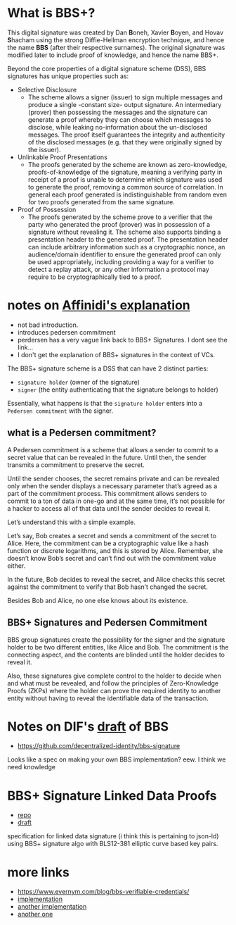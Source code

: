 # What is BBS+?
This digital signature was created by Dan **B**oneh, Xavier **B**oyen, and Hovav **S**hacham using the strong Diffie-Hellman encryption technique, and hence the name **BBS** (after their respective surnames). The original signature was modified later to include proof of knowledge, and hence the name BBS+.

Beyond the core properties of a digital signature scheme (DSS), BBS signatures has unique properties such as:
- Selective Disclosure
  - The scheme allows a signer (issuer) to sign multiple messages and produce a single -constant size- output signature. An intermediary (prover) then possessing the messages and the signature can generate a proof whereby they can choose which messages to disclose, while leaking no-information about the un-disclosed messages. The proof itself guarantees the integrity and authenticity of the disclosed messages (e.g. that they were originally signed by the issuer).
- Unlinkable Proof Presentations
  - The proofs generated by the scheme are known as zero-knowledge, proofs-of-knowledge of the signature, meaning a verifying party in receipt of a proof is unable to determine which signature was used to generate the proof, removing a common source of correlation. In general each proof generated is indistinguishable from random even for two proofs generated from the same signature.
- Proof of Possession
  - The proofs generated by the scheme prove to a verifier that the party who generated the proof (prover) was in possession of a signature without revealing it. The scheme also supports binding a presentation header to the generated proof. The presentation header can include arbitrary information such as a cryptographic nonce, an audience/domain identifier to ensure the generated proof can only be used appropriately, including providing a way for a verifier to detect a replay attack, or any other information a protocol may require to be cryptographically tied to a proof.

# notes on [Affinidi's explanation](https://academy.affinidi.com/deciphering-bbs-signatures-e853bbf437bf)
- not bad introduction.
- introduces pedersen commitment
- perdersen has a very vague link back to BBS+ Signatures. I dont see the link...
- I don't get the explanation of BBS+ signatures in the context of VCs.

The BBS+ signature scheme is a DSS that can have 2 distinct parties:
- `signature holder` (owner of the signature)
- `signer` (the entity authenticating that the signature belongs to holder)

Essentially, what happens is that the `signature holder` enters into a `Pedersen commitment` with the signer.

## what is a Pedersen commitment?
A Pedersen commitment is a scheme that allows a sender to commit to a secret value that can be revealed in the future. Until then, the sender transmits a commitment to preserve the secret.

Until the sender chooses, the secret remains private and can be revealed only when the sender displays a necessary parameter that’s agreed as a part of the commitment process. This commitment allows senders to commit to a ton of data in one-go and at the same time, it’s not possible for a hacker to access all of that data until the sender decides to reveal it.

Let’s understand this with a simple example.

Let’s say, Bob creates a secret and sends a commitment of the secret to Alice. Here, the commitment can be a cryptographic value like a hash function or discrete logarithms, and this is stored by Alice. Remember, she doesn’t know Bob’s secret and can’t find out with the commitment value either.

In the future, Bob decides to reveal the secret, and Alice checks this secret against the commitment to verify that Bob hasn’t changed the secret.

Besides Bob and Alice, no one else knows about its existence.

## BBS+ Signatures and Pedersen Commitment
BBS group signatures create the possibility for the signer and the signature holder to be two different entities, like Alice and Bob. The commitment is the connecting aspect, and the contents are blinded until the holder decides to reveal it.

Also, these signatures give complete control to the holder to decide when and what must be revealed, and follow the principles of Zero-Knowledge Proofs (ZKPs) where the holder can prove the required identity to another entity without having to reveal the identifiable data of the transaction.

# Notes on DIF's [draft](https://identity.foundation/bbs-signature/draft-bbs-signatures.html) of BBS
- https://github.com/decentralized-identity/bbs-signature

Looks like a spec on making your own BBS implementation? eew. I think we need knowledge


# BBS+ Signature Linked Data Proofs
- [repo](https://github.com/w3c-ccg/ldp-bbs2020/)
- [draft](https://w3c-ccg.github.io/ldp-bbs2020/)

specification for linked data signature (i think this is pertaining to json-ld) using BBS+ signature algo with BLS12-381 elliptic curve based key pairs.

# more links
- https://www.evernym.com/blog/bbs-verifiable-credentials/
- [implementation](https://github.com/mattrglobal/jsonld-signatures-bbs)
- [another implementation](https://github.com/mattrglobal/node-bbs-signatures)
- [another one](https://github.com/mattrglobal/bbs-signatures)